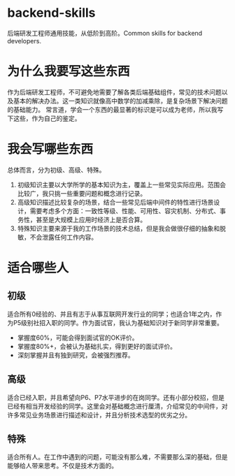 # backend-skills
后端研发工程师通用技能，从低阶到高阶。Common skills for backend developers.

# 为什么我要写这些东西
作为后端研发工程师，不可避免地需要了解各类后端基础组件，常见的技术问题以及基本的解决办法。这一类知识就像高中数学的加减乘除，是复杂场景下解决问题的基础能力。
常言道，学会一个东西的最显著的标识是可以成为老师，所以我写下这些，作为自己的鉴定。

# 我会写哪些东西
总体而言，分为初级、高级、特殊。
1. 初级知识主要以大学所学的基本知识为主，覆盖上一些常见实际应用。范围会比较广，我只挑一些重要问题和概念进行记录。
2. 高级知识描述比较复杂的场景，结合一些常见后端中间件的特性进行场景设计，需要考虑多个方面：一致性等级、性能、可用性、容灾机制、分布式、事务性，甚至是大规模上应用时经济上是否合算。
3. 特殊知识主要来源于我的工作场景的技术总结，但是我会做很仔细的抽象和脱敏，不会泄露任何工作内容。

# 适合哪些人

## 初级
适合所有0经验的、并且有志于从事互联网开发行业的同学；也适合1年之内，作为P5级别社招入职的同学。作为面试官，我认为基础知识对于新同学非常重要。
* 掌握度60%，可能会得到面试官的OK评价。
* 掌握度80%+，会被认为基础扎实，得到更好的面试评价。
* 深刻掌握并且有独到研究，会被强烈推荐。

## 高级
适合已经入职，并且希望向P6、P7水平进步的在岗同学。还有小部分校招，但是已经有相当开发经验的同学。这里会对基础概念进行厘清，介绍常见的中间件，对许多常见业务场景进行描述和设计，并且分析技术选型的优劣之分。

## 特殊
适合所有人。在工作中遇到的问题，可能没有那么难，不需要那么深的基础，但是能够给人带来思考。不仅是技术方面的。


